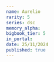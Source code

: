 ```yaml
---
name: Aurelio
rarity: 5
series: dsc
memory_alpha:
bigbook_tier: 5
in_portal:
date: 25/11/2024
published: true
---
```




